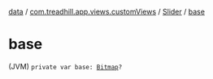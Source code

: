 [data](../../index.md) / [com.treadhill.app.views.customViews](../index.md) / [Slider](index.md) / [base](./base.md)

# base

(JVM) `private var base: `[`Bitmap`](https://developer.android.com/reference/android/graphics/Bitmap.html)`?`